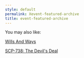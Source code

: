 ```yaml
---
style: default
permalink: Xevent-featured-archive
title: event-featured-archive
---
```

You may also like:

[Wills And Ways](http://scp-wiki.net/wills-and-ways-hub)

[SCP-738: The Devil's Deal](http://scp-wiki.net/scp-738)
